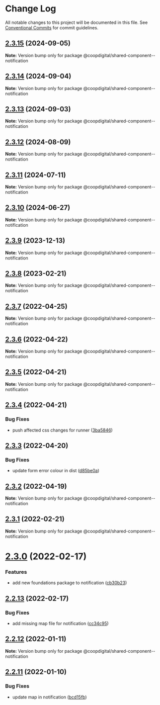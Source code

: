 # Change Log

All notable changes to this project will be documented in this file.
See [Conventional Commits](https://conventionalcommits.org) for commit guidelines.

## [2.3.15](https://github.com/coopdigital/coop-frontend/compare/@coopdigital/shared-component--notification@2.3.14...@coopdigital/shared-component--notification@2.3.15) (2024-09-05)

**Note:** Version bump only for package @coopdigital/shared-component--notification





## [2.3.14](https://github.com/coopdigital/coop-frontend/compare/@coopdigital/shared-component--notification@2.3.13...@coopdigital/shared-component--notification@2.3.14) (2024-09-04)

**Note:** Version bump only for package @coopdigital/shared-component--notification





## [2.3.13](https://github.com/coopdigital/coop-frontend/compare/@coopdigital/shared-component--notification@2.3.12...@coopdigital/shared-component--notification@2.3.13) (2024-09-03)

**Note:** Version bump only for package @coopdigital/shared-component--notification





## [2.3.12](https://github.com/coopdigital/coop-frontend/compare/@coopdigital/shared-component--notification@2.3.11...@coopdigital/shared-component--notification@2.3.12) (2024-08-09)

**Note:** Version bump only for package @coopdigital/shared-component--notification





## [2.3.11](https://github.com/coopdigital/coop-frontend/compare/@coopdigital/shared-component--notification@2.3.10...@coopdigital/shared-component--notification@2.3.11) (2024-07-11)

**Note:** Version bump only for package @coopdigital/shared-component--notification





## [2.3.10](https://github.com/coopdigital/coop-frontend/compare/@coopdigital/shared-component--notification@2.3.9...@coopdigital/shared-component--notification@2.3.10) (2024-06-27)

**Note:** Version bump only for package @coopdigital/shared-component--notification





## [2.3.9](https://github.com/coopdigital/coop-frontend/compare/@coopdigital/shared-component--notification@2.3.8...@coopdigital/shared-component--notification@2.3.9) (2023-12-13)

**Note:** Version bump only for package @coopdigital/shared-component--notification





## [2.3.8](https://github.com/coopdigital/coop-frontend/compare/@coopdigital/shared-component--notification@2.3.7...@coopdigital/shared-component--notification@2.3.8) (2023-02-21)

**Note:** Version bump only for package @coopdigital/shared-component--notification





## [2.3.7](https://github.com/coopdigital/coop-frontend/compare/@coopdigital/shared-component--notification@2.3.6...@coopdigital/shared-component--notification@2.3.7) (2022-04-25)

**Note:** Version bump only for package @coopdigital/shared-component--notification





## [2.3.6](https://github.com/coopdigital/coop-frontend/compare/@coopdigital/shared-component--notification@2.3.5...@coopdigital/shared-component--notification@2.3.6) (2022-04-22)

**Note:** Version bump only for package @coopdigital/shared-component--notification





## [2.3.5](https://github.com/coopdigital/coop-frontend/compare/@coopdigital/shared-component--notification@2.3.4...@coopdigital/shared-component--notification@2.3.5) (2022-04-21)

**Note:** Version bump only for package @coopdigital/shared-component--notification





## [2.3.4](https://github.com/coopdigital/coop-frontend/compare/@coopdigital/shared-component--notification@2.3.3...@coopdigital/shared-component--notification@2.3.4) (2022-04-21)


### Bug Fixes

* push affected css changes for runner ([3ba5846](https://github.com/coopdigital/coop-frontend/commit/3ba5846475eec8e7fa0d3bb2c84e98592874d19f))





## [2.3.3](https://github.com/coopdigital/coop-frontend/compare/@coopdigital/shared-component--notification@2.3.2...@coopdigital/shared-component--notification@2.3.3) (2022-04-20)


### Bug Fixes

* update form error colour in dist ([d85be0a](https://github.com/coopdigital/coop-frontend/commit/d85be0a7dbf65b4781099091cf3e15bfa9096adb))





## [2.3.2](https://github.com/coopdigital/coop-frontend/compare/@coopdigital/shared-component--notification@2.3.1...@coopdigital/shared-component--notification@2.3.2) (2022-04-19)

**Note:** Version bump only for package @coopdigital/shared-component--notification





## [2.3.1](https://github.com/coopdigital/coop-frontend/compare/@coopdigital/shared-component--notification@2.3.0...@coopdigital/shared-component--notification@2.3.1) (2022-02-21)

**Note:** Version bump only for package @coopdigital/shared-component--notification





# [2.3.0](https://github.com/coopdigital/coop-frontend/compare/@coopdigital/shared-component--notification@2.2.13...@coopdigital/shared-component--notification@2.3.0) (2022-02-17)


### Features

* add new foundations package to notification ([cb30b23](https://github.com/coopdigital/coop-frontend/commit/cb30b23345d2b3f04334f53548d0afc42ef255ce))





## [2.2.13](https://github.com/coopdigital/coop-frontend/compare/@coopdigital/shared-component--notification@2.2.12...@coopdigital/shared-component--notification@2.2.13) (2022-02-17)


### Bug Fixes

* add missing map file for notification ([cc34c95](https://github.com/coopdigital/coop-frontend/commit/cc34c95a2b60a47a6d31eeac0bfc11761c0ea06d))





## [2.2.12](https://github.com/coopdigital/coop-frontend/compare/@coopdigital/shared-component--notification@2.2.11...@coopdigital/shared-component--notification@2.2.12) (2022-01-11)

**Note:** Version bump only for package @coopdigital/shared-component--notification





## [2.2.11](https://github.com/coopdigital/coop-frontend/compare/@coopdigital/shared-component--notification@2.2.10...@coopdigital/shared-component--notification@2.2.11) (2022-01-10)


### Bug Fixes

* update map in notification ([bcd15fb](https://github.com/coopdigital/coop-frontend/commit/bcd15fba984aed9812b686df36d6ff1d89695fee))
